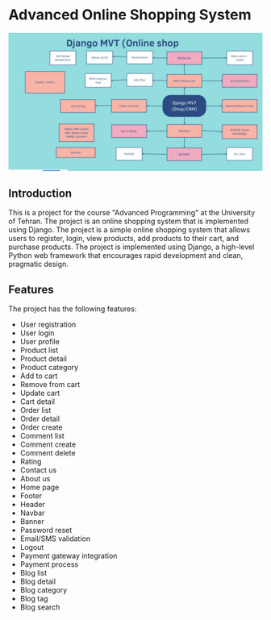 # Advanced Online Shopping System

![Course plan](static/images/cource.jpg)

## Introduction
This is a project for the course "Advanced Programming" at the University of Tehran. The project is an online shopping system that is implemented using Django. The project is a simple online shopping system that allows users to register, login, view products, add products to their cart, and purchase products. The project is implemented using Django, a high-level Python web framework that encourages rapid development and clean, pragmatic design.

## Features
The project has the following features:
- User registration
- User login
- User profile
- Product list
- Product detail
- Product category
- Add to cart
- Remove from cart
- Update cart
- Cart detail
- Order list
- Order detail
- Order create
- Comment list
- Comment create
- Comment delete
- Rating
- Contact us
- About us
- Home page
- Footer
- Header
- Navbar
- Banner
- Password reset
- Email/SMS validation
- Logout
- Payment gateway integration
- Payment process
- Blog list
- Blog detail
- Blog category
- Blog tag
- Blog search
